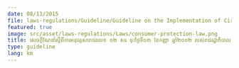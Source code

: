 ```yaml
---
date: 08/13/2015
file: laws-regulations/Guideline/Guideline on the Implementation of Circular No. 02SR Dated September 3, 2002 of the Royal Government of Cambodia on Measures to Prevent Unauthorization Installation of International Inbound and Outbound Phone System.pdf
featured: true
image: src/asset/laws-regulations/Laws/consumer-protection-law.png
title: សេចក្តីណែនាំស្តីពីការអនុវត្តសារាចរលេខ ០២ សរ ចុះថ្ងៃទី០៣ ខែកញ្ញា ឆ្នាំ២០០២ របស់រាជរដ្ឋាភិបាល ស្តីពីវិធានការទប់ស្កាត់សកម្មភាពលួចតម្លើងប្រព័ន្ធទូរស័ព្ទចេញ-ចូលអន្តរជាតិ
type: guideline
lang: km
---
```

